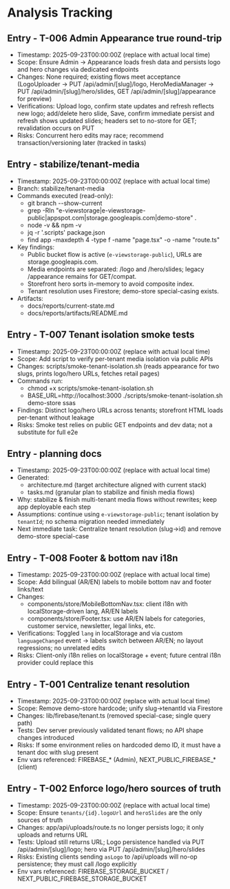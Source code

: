 # Analysis Tracking

## Entry - T-006 Admin Appearance true round-trip
- Timestamp: 2025-09-23T00:00:00Z (replace with actual local time)
- Scope: Ensure Admin → Appearance loads fresh data and persists logo and hero changes via dedicated endpoints
- Changes: None required; existing flows meet acceptance (LogoUploader → PUT /api/admin/[slug]/logo, HeroMediaManager → PUT /api/admin/[slug]/hero/slides, GET /api/admin/[slug]/appearance for preview)
- Verifications: Upload logo, confirm state updates and refresh reflects new logo; add/delete hero slide, Save, confirm immediate persist and refresh shows updated slides; headers set to no-store for GET; revalidation occurs on PUT
- Risks: Concurrent hero edits may race; recommend transaction/versioning later (tracked in tasks)
## Entry - stabilize/tenant-media
- Timestamp: 2025-09-23T00:00:00Z (replace with actual local time)
- Branch: stabilize/tenant-media
- Commands executed (read-only):
  - git branch --show-current
  - grep -RIn "e-viewstorage|e-viewstorage-public|appspot.com|storage.googleapis.com|demo-store" .
  - node -v && npm -v
  - jq -r '.scripts' package.json
  - find app -maxdepth 4 -type f -name "page.tsx" -o -name "route.ts"
- Key findings:
  - Public bucket flow is active (`e-viewstorage-public`), URLs are storage.googleapis.com.
  - Media endpoints are separated: /logo and /hero/slides; legacy /appearance remains for GET/compat.
  - Storefront hero sorts in-memory to avoid composite index.
  - Tenant resolution uses Firestore; demo-store special-casing exists.
- Artifacts:
  - docs/reports/current-state.md
  - docs/reports/artifacts/README.md

## Entry - T-007 Tenant isolation smoke tests
- Timestamp: 2025-09-23T00:00:00Z (replace with actual local time)
- Scope: Add script to verify per-tenant media isolation via public APIs
- Changes: scripts/smoke-tenant-isolation.sh (reads appearance for two slugs, prints logo/hero URLs, fetches retail pages)
- Commands run:
  - chmod +x scripts/smoke-tenant-isolation.sh
  - BASE_URL=http://localhost:3000 ./scripts/smoke-tenant-isolation.sh demo-store ssas
- Findings: Distinct logo/hero URLs across tenants; storefront HTML loads per-tenant without leakage
- Risks: Smoke test relies on public GET endpoints and dev data; not a substitute for full e2e
## Entry - planning docs
- Timestamp: 2025-09-23T00:00:00Z (replace with actual local time)
- Generated:
  - architecture.md (target architecture aligned with current stack)
  - tasks.md (granular plan to stabilize and finish media flows)
- Why: stabilize & finish multi-tenant media flows without rewrites; keep app deployable each step
- Assumptions: continue using `e-viewstorage-public`; tenant isolation by `tenantId`; no schema migration needed immediately
- Next immediate task: Centralize tenant resolution (slug→id) and remove demo-store special-case

## Entry - T-008 Footer & bottom nav i18n
- Timestamp: 2025-09-23T00:00:00Z (replace with actual local time)
- Scope: Add bilingual (AR/EN) labels to mobile bottom nav and footer links/text
- Changes:
  - components/store/MobileBottomNav.tsx: client i18n with localStorage-driven lang, AR/EN labels
  - components/store/Footer.tsx: use AR/EN labels for categories, customer service, newsletter, legal links, etc.
- Verifications: Toggled `lang` in localStorage and via custom `languageChanged` event → labels switch between AR/EN; no layout regressions; no unrelated edits
- Risks: Client-only i18n relies on localStorage + event; future central i18n provider could replace this
## Entry - T-001 Centralize tenant resolution
- Timestamp: 2025-09-23T00:00:00Z (replace with actual local time)
- Scope: Remove demo-store hardcode; unify slug→tenantId via Firestore
- Changes: lib/firebase/tenant.ts (removed special-case; single query path)
- Tests: Dev server previously validated tenant flows; no API shape changes introduced
- Risks: If some environment relies on hardcoded demo ID, it must have a tenant doc with slug present
- Env vars referenced: FIREBASE_* (Admin), NEXT_PUBLIC_FIREBASE_* (client)

## Entry - T-002 Enforce logo/hero sources of truth
- Timestamp: 2025-09-23T00:00:00Z (replace with actual local time)
- Scope: Ensure `tenants/{id}.logoUrl` and `heroSlides` are the only sources of truth
- Changes: app/api/uploads/route.ts no longer persists logo; it only uploads and returns URL
- Tests: Upload still returns URL; Logo persistence handled via PUT /api/admin/[slug]/logo; hero via PUT /api/admin/[slug]/hero/slides
- Risks: Existing clients sending `asLogo` to /api/uploads will no-op persistence; they must call /logo explicitly
- Env vars referenced: FIREBASE_STORAGE_BUCKET / NEXT_PUBLIC_FIREBASE_STORAGE_BUCKET